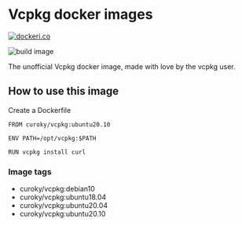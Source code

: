 # Vcpkg docker images

[![dockeri.co](https://dockeri.co/image/curoky/vcpkg)](https://hub.docker.com/r/curoky/vcpkg)

![build image](https://github.com/curoky/vcpkg-docker/workflows/build%20image/badge.svg)

The unofficial Vcpkg docker image, made with love by the vcpkg user.

## How to use this image

Create a Dockerfile

```docker
FROM curoky/vcpkg:ubuntu20.10

ENV PATH=/opt/vcpkg:$PATH

RUN vcpkg install curl
```

### Image tags

- curoky/vcpkg:debian10
- curoky/vcpkg:ubuntu18.04
- curoky/vcpkg:ubuntu20.04
- curoky/vcpkg:ubuntu20.10
